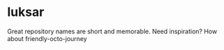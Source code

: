 # luksar
Great repository names are short and memorable. Need inspiration? How about friendly-octo-journey
